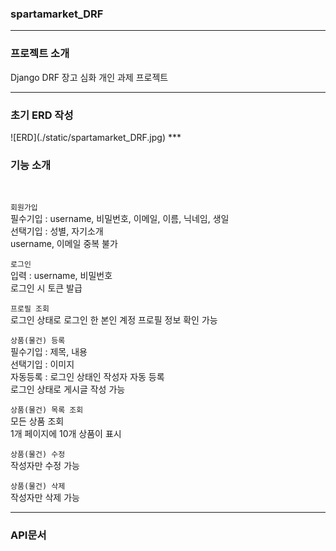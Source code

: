 <h3>spartamarket_DRF</h3>

***

<h3>프로젝트 소개</h3>
Django DRF 장고 심화 개인 과제 프로젝트

*** 
<h3>초기 ERD 작성</h3>
![ERD](./static/spartamarket_DRF.jpg)
***

<h3>기능 소개</h3>
<br/>

`회원가입`   
필수기입 : username, 비밀번호, 이메일, 이름, 닉네임, 생일   
선택기입 : 성별, 자기소개   
username, 이메일 중복 불가   
   
`로그인`   
입력 : username, 비밀번호   
로그인 시 토큰 발급   

`프로필 조회`   
로그인 상태로 로그인 한 본인 계정 프로필 정보 확인 가능   
   
`상품(물건) 등록`   
필수기입 : 제목, 내용   
선택기입 : 이미지   
자동등록 : 로그인 상태인 작성자 자동 등록   
로그인 상태로 게시글 작성 가능   
   
`상품(물건) 목록 조회`   
모든 상품 조회   
1개 페이지에 10개 상품이 표시   
   
`상품(물건) 수정`   
작성자만 수정 가능   
   
`상품(물건) 삭제`   
작성자만 삭제 가능   

***

<h3>API문서</h3> 
